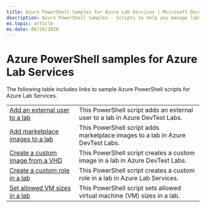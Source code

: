 ```yaml
---
title: Azure PowerShell Samples for Azure Lab Services | Microsoft Docs
description: Azure PowerShell Samples - Scripts to help you manage labs in Azure Lab Services
ms.topic: article
ms.date: 06/26/2020
---
```


# Azure PowerShell samples for Azure Lab Services

The following table includes links to sample Azure PowerShell scripts for Azure Lab Services.

| |  |
|---|---|
|[Add an external user to a lab](scripts/add-external-user-to-lab.md)| This PowerShell script adds an external user to a lab in Azure DevTest Labs. |
|[Add marketplace images to a lab](scripts/add-marketplace-images-to-lab.md)| This PowerShell script adds marketplace images to a lab in Azure DevTest Labs. |
|[Create a custom image from a VHD](scripts/create-custom-image-from-vhd.md)| This PowerShell script creates a custom image in a lab in Azure DevTest Labs. |
|[Create a custom role in a lab](scripts/create-custom-role-in-lab.md)| This PowerShell script creates a custom role in a lab in Azure Lab Services. |
|[Set allowed VM sizes in a lab](scripts/set-allowed-vm-sizes-in-lab.md)| This PowerShell script sets allowed virtual machine (VM) sizes in a lab. |

